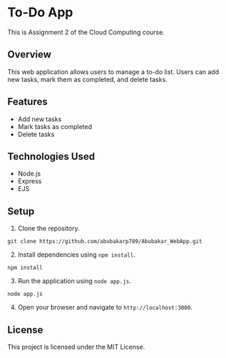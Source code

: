 # To-Do App

This is Assignment 2 of the Cloud Computing course.

## Overview

This web application allows users to manage a to-do list. Users can add new tasks, mark them as completed, and delete tasks.

## Features
- Add new tasks
- Mark tasks as completed
- Delete tasks

## Technologies Used
- Node.js
- Express
- EJS

## Setup

1. Clone the repository.
```
git clone https://github.com/abubakarp789/Abubakar_WebApp.git
```
2. Install dependencies using `npm install`.
```
npm install
```
3. Run the application using `node app.js`.
```
node app.js
```
4. Open your browser and navigate to `http://localhost:3000`.

## License

This project is licensed under the MIT License.
